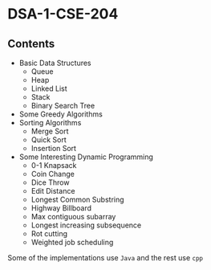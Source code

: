 # DSA-1-CSE-204

## Contents
- Basic Data Structures
  - Queue
  - Heap
  - Linked List
  - Stack
  - Binary Search Tree
- Some Greedy Algorithms
- Sorting Algorithms
  - Merge Sort
  - Quick Sort
  - Insertion Sort
- Some Interesting Dynamic Programming
  - 0-1 Knapsack
  - Coin Change
  - Dice Throw
  - Edit Distance
  - Longest Common Substring
  - Highway Billboard
  - Max contiguous subarray
  - Longest increasing subsequence
  - Rot cutting
  - Weighted job scheduling

Some of the implementations use `Java` and the rest use `cpp`
